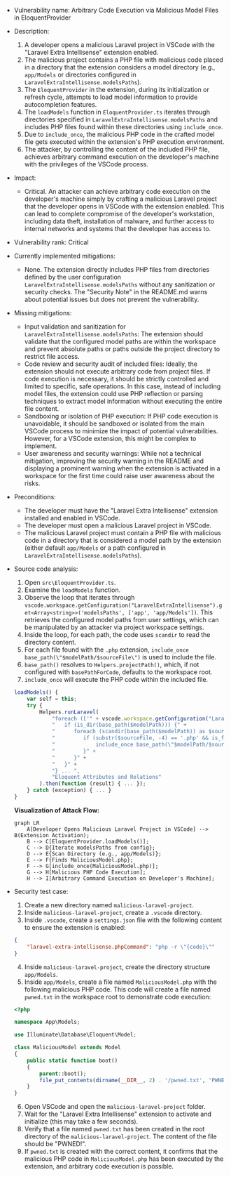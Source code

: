 * Vulnerability name: Arbitrary Code Execution via Malicious Model Files in EloquentProvider

* Description:
    1. A developer opens a malicious Laravel project in VSCode with the "Laravel Extra Intellisense" extension enabled.
    2. The malicious project contains a PHP file with malicious code placed in a directory that the extension considers a model directory (e.g., `app/Models` or directories configured in `LaravelExtraIntellisense.modelsPaths`).
    3. The `EloquentProvider` in the extension, during its initialization or refresh cycle, attempts to load model information to provide autocompletion features.
    4. The `loadModels` function in `EloquentProvider.ts` iterates through directories specified in `LaravelExtraIntellisense.modelsPaths` and includes PHP files found within these directories using `include_once`.
    5. Due to `include_once`, the malicious PHP code in the crafted model file gets executed within the extension's PHP execution environment.
    6. The attacker, by controlling the content of the included PHP file, achieves arbitrary command execution on the developer's machine with the privileges of the VSCode process.

* Impact:
    * Critical. An attacker can achieve arbitrary code execution on the developer's machine simply by crafting a malicious Laravel project that the developer opens in VSCode with the extension enabled. This can lead to complete compromise of the developer's workstation, including data theft, installation of malware, and further access to internal networks and systems that the developer has access to.

* Vulnerability rank: Critical

* Currently implemented mitigations:
    * None. The extension directly includes PHP files from directories defined by the user configuration `LaravelExtraIntellisense.modelsPaths` without any sanitization or security checks. The "Security Note" in the README.md warns about potential issues but does not prevent the vulnerability.

* Missing mitigations:
    * Input validation and sanitization for `LaravelExtraIntellisense.modelsPaths`: The extension should validate that the configured model paths are within the workspace and prevent absolute paths or paths outside the project directory to restrict file access.
    * Code review and security audit of included files:  Ideally, the extension should not execute arbitrary code from project files. If code execution is necessary, it should be strictly controlled and limited to specific, safe operations. In this case, instead of including model files, the extension could use PHP reflection or parsing techniques to extract model information without executing the entire file content.
    * Sandboxing or isolation of PHP execution:  If PHP code execution is unavoidable, it should be sandboxed or isolated from the main VSCode process to minimize the impact of potential vulnerabilities. However, for a VSCode extension, this might be complex to implement.
    * User awareness and security warnings:  While not a technical mitigation, improving the security warning in the README and displaying a prominent warning when the extension is activated in a workspace for the first time could raise user awareness about the risks.

* Preconditions:
    * The developer must have the "Laravel Extra Intellisense" extension installed and enabled in VSCode.
    * The developer must open a malicious Laravel project in VSCode.
    * The malicious Laravel project must contain a PHP file with malicious code in a directory that is considered a model path by the extension (either default `app/Models` or a path configured in `LaravelExtraIntellisense.modelsPaths`).

* Source code analysis:
    1. Open `src\EloquentProvider.ts`.
    2. Examine the `loadModels` function.
    3. Observe the loop that iterates through `vscode.workspace.getConfiguration("LaravelExtraIntellisense").get<Array<string>>('modelsPaths', ['app', 'app/Models'])`. This retrieves the configured model paths from user settings, which can be manipulated by an attacker via project workspace settings.
    4. Inside the loop, for each path, the code uses `scandir` to read the directory content.
    5. For each file found with the `.php` extension, `include_once base_path(\"$modelPath/$sourceFile\")` is used to include the file.
    6. `base_path()` resolves to `Helpers.projectPath()`, which, if not configured with `basePathForCode`, defaults to the workspace root.
    7. `include_once` will execute the PHP code within the included file.

    ```typescript
    loadModels() {
        var self = this;
        try {
            Helpers.runLaravel(
                "foreach (['" + vscode.workspace.getConfiguration("LaravelExtraIntellisense").get<Array<string>>('modelsPaths', ['app', 'app/Models']).join('\', \'') + "'] as $modelPath) {" + // [POINT 1] User controlled modelsPaths
                "   if (is_dir(base_path($modelPath))) {" +
                "      foreach (scandir(base_path($modelPath)) as $sourceFile) {" + // [POINT 2] Directory scanning
                "         if (substr($sourceFile, -4) == '.php' && is_file(base_path(\"$modelPath/$sourceFile\"))) {" +
                "             include_once base_path(\"$modelPath/$sourceFile\");" + // [POINT 3] Code execution via include_once
                "         }" +
                "      }" +
                "   }" +
                "} ... ",
                "Eloquent Attributes and Relations"
            ).then(function (result) { ... });
        } catch (exception) { ... }
    }
    ```

    **Visualization of Attack Flow:**

    ```mermaid
    graph LR
        A[Developer Opens Malicious Laravel Project in VSCode] --> B(Extension Activation);
        B --> C[EloquentProvider.loadModels()];
        C --> D{Iterate modelsPaths from config};
        D --> E{Scan Directory (e.g., app/Models)};
        E --> F{Finds MaliciousModel.php};
        F --> G[include_once(MaliciousModel.php)];
        G --> H[Malicious PHP Code Execution];
        H --> I[Arbitrary Command Execution on Developer's Machine];
    ```

* Security test case:
    1. Create a new directory named `malicious-laravel-project`.
    2. Inside `malicious-laravel-project`, create a `.vscode` directory.
    3. Inside `.vscode`, create a `settings.json` file with the following content to ensure the extension is enabled:
    ```json
    {
        "laravel-extra-intellisense.phpCommand": "php -r \"{code}\""
    }
    ```
    4. Inside `malicious-laravel-project`, create the directory structure `app/Models`.
    5. Inside `app/Models`, create a file named `MaliciousModel.php` with the following malicious PHP code. This code will create a file named `pwned.txt` in the workspace root to demonstrate code execution:
    ```php
    <?php

    namespace App\Models;

    use Illuminate\Database\Eloquent\Model;

    class MaliciousModel extends Model
    {
        public static function boot()
        {
            parent::boot();
            file_put_contents(dirname(__DIR__, 2) . '/pwned.txt', 'PWNED!');
        }
    }
    ```
    6. Open VSCode and open the `malicious-laravel-project` folder.
    7. Wait for the "Laravel Extra Intellisense" extension to activate and initialize (this may take a few seconds).
    8. Verify that a file named `pwned.txt` has been created in the root directory of the `malicious-laravel-project`. The content of the file should be "PWNED!".
    9. If `pwned.txt` is created with the correct content, it confirms that the malicious PHP code in `MaliciousModel.php` has been executed by the extension, and arbitrary code execution is possible.
